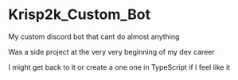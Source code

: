 # Krisp2k_Custom_Bot
My custom discord bot that cant do almost anything

Was a side project at the very very beginning of my dev career

I might get back to it or create a one one in TypeScript if I feel like it
